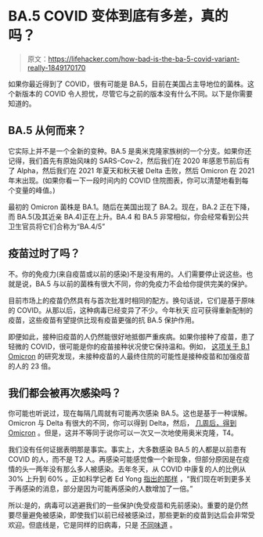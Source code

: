 # BA.5 COVID 变体到底有多差，真的吗？

> 原文：<https://lifehacker.com/how-bad-is-the-ba-5-covid-variant-really-1849170170>

如果你最近得到了 COVID，很有可能是 BA.5，目前在美国占主导地位的菌株。这个新版本的 COVID 令人担忧，尽管它与之前的版本没有什么不同。以下是你需要知道的。



## BA.5 从何而来？

它实际上并不是一个全新的变种。BA.5 是奥米克隆家族树的一个分支。如果你还记得，我们首先有原始风味的 SARS-Cov-2，然后我们在 2020 年感恩节前后有了 Alpha，然后我们在 2021 年夏天和秋天被 Delta 击败，然后 Omicron 在 2021 年末出现。(如果你看一下一段时间内的 COVID 住院图表，你可以清楚地看到每个变量的峰值。)

最初的 Omicron 菌株是 BA.1。随后在美国出现了 BA.2。现在，BA.2 正在下降，而 BA.5(及其近亲 BA.4)正在上升。BA.4 和 BA.5 非常相似，你会经常看到公共卫生官员将它们合称为“BA.4/5”

## 疫苗过时了吗？

不。你的免疫力(来自疫苗或以前的感染)不是没有用的。人们需要停止说这些。也就是说，BA.5 与以前的菌株有很大不同，你的免疫力不会给你提供完美的保护。

目前市场上的疫苗仍然具有与首次批准时相同的配方。换句话说，它们是基于原味的 COVID。从那以后，这种病毒已经变异了不少。今年秋天 应可获得重新配制的疫苗，这些疫苗有望提供比现有疫苗更强的抗 BA.5 保护作用。

即便如此，接种旧疫苗的人仍然能很好地抵御严重疾病。如果你接种了疫苗，患了轻微的 COVID，很可能是你的疫苗接种状况使它保持温和。例如， [这项关于 B.1 Omicron](https://www.cdc.gov/mmwr/volumes/71/wr/mm7105e1.htm) 的研究发现，未接种疫苗的人最终住院的可能性是接种疫苗和加强疫苗的人的 23 倍。

## 我们都会被再次感染吗？

你可能也听说过，现在每隔几周就有可能再次感染 BA.5。这也是基于一种误解。Omicron 与 Delta 有很大的不同，你可以得到 Delta，然后， [几周后，得到 Omicron](https://www.cdc.gov/mmwr/volumes/71/wr/pdfs/mm7114a2-h.pdf) 。但是，这并不等同于说你可以一次又一次地使用奥米克隆，T4。

我们没有任何证据表明那是事实。事实上，大多数感染 BA.5 的人都是以前患有 COVID 的人，而不是 T2 人。再感染可能感觉像一个新现象，但部分原因是在疫情的头一两年没有那么多人被感染。去年冬天，从 COVID 中康复的人的比例从 30% 上升到 60% 。正如科学记者 Ed Yong [指出的那样](https://www.theatlantic.com/health/archive/2022/07/ba5-omicron-variant-covid-surge-immunity-reinfection/670485/) ，“我们现在听到更多关于再感染的消息，部分是因为可能再感染的人数增加了一倍。”

所以:是的，病毒可以逃避我们的一些保护(免受疫苗和先前感染)。重要的是仍然要尽量避免被感染，即使我们以前已经被感染过，那些更新的疫苗到达后会非常受欢迎。但底线是，它是同样的旧病毒，只是 [不同味道](https://lifehacker.com/these-covid-facts-are-no-longer-true-1849165352) 。